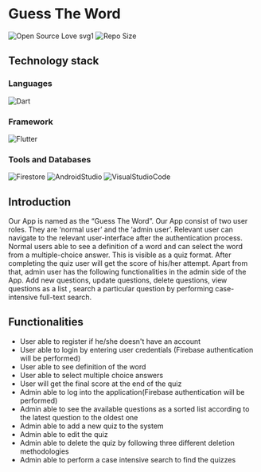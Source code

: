 # Guess The Word
![Open Source Love svg1](https://badges.frapsoft.com/os/v1/open-source.svg?v=103) 
![Repo Size](https://img.shields.io/github/repo-size/Hasindu1/Guess-the-Word) 

## Technology stack

### Languages 
![Dart](https://img.shields.io/badge/Language-Dart-red) 


### Framework
![Flutter](https://img.shields.io/badge/Framework-Flutter-blue) 


### Tools and Databases
![Firestore](https://img.shields.io/badge/Database-Firestore-blue) 
![AndroidStudio](https://img.shields.io/badge/Technology-AndroidStudio-blue) 
![VisualStudioCode](https://img.shields.io/badge/Technology-VisualStudioCode-blue) 


## Introduction
Our App is named as the “Guess The Word”. Our App consist of two user roles. They are ‘normal user’ and the ‘admin user’. Relevant user can navigate to the relevant user-interface after the authentication process.   Normal users able to see a definition of a word and can select the word from a multiple-choice answer. This is visible as a quiz format. After completing the quiz user will get the score of his/her attempt. Apart from that, admin user has the following functionalities in the admin side of the App. Add new questions, update questions, delete questions, view questions as a list , search a particular question by performing case-intensive full-text search.

## Functionalities

* User able to register if he/she doesn't have an account
* User able to login by entering user credentials (Firebase authentication will be performed)
* User able to see definition of the word
* User able to select multiple choice answers
* User will get the final score at the end of the quiz
* Admin able to log into the application(Firebase authentication will be performed)
* Admin able to see the available questions as a sorted list according to the latest question to the oldest one
* Admin able to add a new quiz to the system
* Admin able to edit the quiz 
* Admin able to delete the quiz by following three different deletion methodologies
* Admin able to perform a case intensive search to find the quizzes








